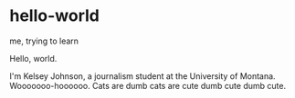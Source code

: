 # hello-world
me, trying to learn 


Hello, world.

I'm Kelsey Johnson, a journalism student at the University of Montana. Wooooooo-hoooooo.
Cats are dumb cats are cute dumb cute dumb cute. 
